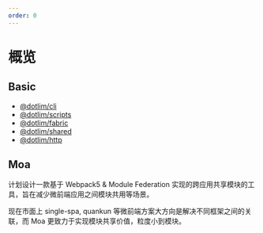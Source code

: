 ```yaml
---
order: 0
---
```


# 概览

## Basic

- [@dotlim/cli](https://github.com/dotlim/dotlim-cli)
- [@dotlim/scripts](https://github.com/dotlim/scripts)
- [@dotlim/fabric](https://github.com/dotlim/fabric)
- [@dotlim/shared](https://github.com/dotlim/shared)
- [@dotlim/http](https://github.com/dotlim/http)

## Moa

计划设计一款基于 Webpack5 & Module Federation 实现的跨应用共享模块的工具，旨在减少微前端应用之间模块共用等场景。

现在市面上 single-spa, quankun 等微前端方案大方向是解决不同框架之间的关联，而 Moa 更致力于实现模块共享价值，粒度小到模块。

